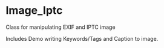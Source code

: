 Image_Iptc
==========

Class for manipulating EXIF and IPTC image

Includes Demo writing Keywords/Tags and Caption to image.
